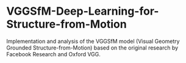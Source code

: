 # VGGSfM-Deep-Learning-for-Structure-from-Motion
Implementation and analysis of the VGGSfM model (Visual Geometry Grounded Structure-from-Motion) based on the original research by Facebook Research and Oxford VGG.
